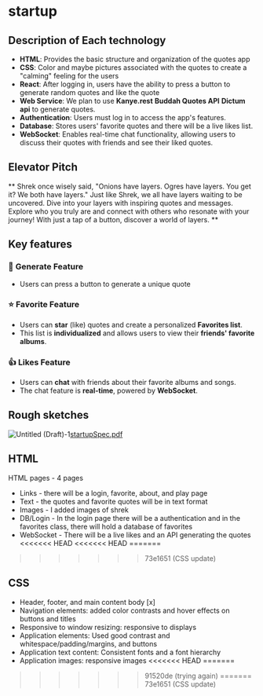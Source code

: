 # startup

## Description of Each technology
- **HTML**: Provides the basic structure and organization of the quotes app
- **CSS**: Color and maybe pictures associated with the quotes to create a "calming" feeling for the users  
- **React**: After logging in, users have the ability to press a button to generate random quotes and like the quote
- **Web Service**: We plan to use **Kanye.rest** **Buddah Quotes API**  **Dictum api** to generate quotes.  
- **Authentication**: Users must log in to access the app's features.  
- **Database**: Stores users' favorite quotes and there will be a live likes list.  
- **WebSocket**: Enables real-time chat functionality, allowing users to discuss their quotes with friends and see their liked quotes.


## Elevator Pitch
** Shrek once wisely said, "Onions have layers. Ogres have layers. You get it? We both have layers." Just like Shrek, we all have layers waiting to be uncovered. Dive into your layers with inspiring quotes and messages. Explore who you truly are and connect with others who resonate with your journey! With just a tap of a button, discover a world of layers. **

## Key features
### 💬 **Generate Feature**  
- Users can press a button to generate a unique quote

### ⭐ **Favorite Feature**  
  - Users can **star** (like) quotes and create a personalized **Favorites list**.  
- This list is **individualized** and allows users to view their **friends' favorite albums**.

### 👍 **Likes Feature**  
- Users can **chat** with friends about their favorite albums and songs.  
- The chat feature is **real-time**, powered by **WebSocket**.

## Rough sketches 
![Untitled (Draft)-1]()[startupSpec.pdf](https://github.com/user-attachments/files/18581441/startupSpec.pdf)

## HTML 
 HTML pages - 4 pages
 - Links - there will be a login, favorite, about, and play page
 - Text - the quotes and favorite quotes will be in text format
 - Images - I added images of shrek
 - DB/Login - In the login page there will be a authentication and in the favorites class, there will hold a database of favorites
 - WebSocket - There will be a live likes and an API generating the quotes
<<<<<<< HEAD
<<<<<<< HEAD
=======
>>>>>>> 73e1651 (CSS update)

## CSS
- Header, footer, and main content body [x]
- Navigation elements: added color contrasts and hover effects on buttons and titles
- Responsive to window resizing: responsive to displays
- Application elements: Used good contrast and whitespace/padding/margins, and buttons
- Application text content: Consistent fonts and a font hierarchy
- Application images: responsive images 
<<<<<<< HEAD
=======
>>>>>>> 91520de (trying again)
=======
>>>>>>> 73e1651 (CSS update)
